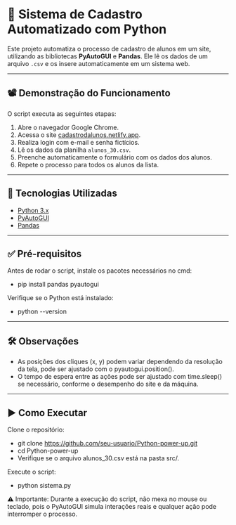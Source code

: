 # 🧠 Sistema de Cadastro Automatizado com Python

Este projeto automatiza o processo de cadastro de alunos em um site, utilizando as bibliotecas **PyAutoGUI** e **Pandas**. Ele lê os dados de um arquivo `.csv` e os insere automaticamente em um sistema web.

---

## 📽 Demonstração do Funcionamento
O script executa as seguintes etapas:

1. Abre o navegador Google Chrome.
2. Acessa o site [cadastrodalunos.netlify.app](https://cadastrodalunos.netlify.app/).
3. Realiza login com e-mail e senha fictícios.
4. Lê os dados da planilha `alunos_30.csv`.
5. Preenche automaticamente o formulário com os dados dos alunos.
6. Repete o processo para todos os alunos da lista.
   
---

## 🚀 Tecnologias Utilizadas
- [Python 3.x](https://www.python.org/)
- [PyAutoGUI](https://pypi.org/project/PyAutoGUI/)
- [Pandas](https://pandas.pydata.org/)

---

## ✅ Pré-requisitos

Antes de rodar o script, instale os pacotes necessários no cmd:
- pip install pandas pyautogui

Verifique se o Python está instalado:
- python --version

---

## 🛠 Observações
- As posições dos cliques (x, y) podem variar dependendo da resolução da tela, pode ser ajustado com o pyautogui.position().
- O tempo de espera entre as ações pode ser ajustado com time.sleep() se necessário, conforme o desempenho do site e da máquina.

---

## ▶️ Como Executar
Clone o repositório:
- git clone https://github.com/seu-usuario/Python-power-up.git
- cd Python-power-up
- Verifique se o arquivo alunos_30.csv está na pasta src/.

Execute o script:
- python sistema.py
  
⚠️ Importante: Durante a execução do script, não mexa no mouse ou teclado, pois o PyAutoGUI simula interações reais e qualquer ação pode interromper o processo.

